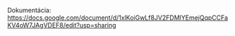 Dokumentácia: https://docs.google.com/document/d/1xlKoiGwLf8JV2FDMlYEmejQqpCCFaKV4oW7JAgVDEF8/edit?usp=sharing
